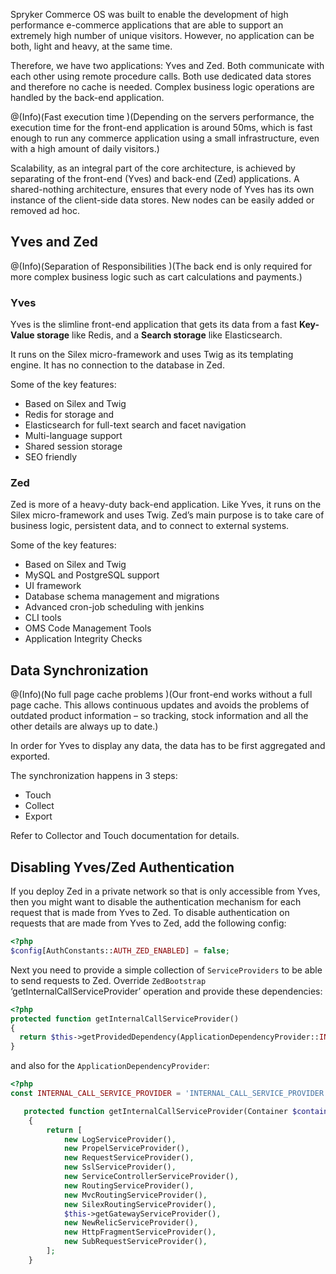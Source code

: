 Spryker Commerce OS was built to enable the development of high performance e-commerce applications that are able to support an extremely high number of unique visitors. However, no application can be both, light and heavy, at the same time.

Therefore, we have two applications: Yves and Zed. Both communicate with each other using remote procedure calls. Both use dedicated data stores and therefore no cache is needed. Complex business logic operations are handled by the back-end application.

@(Info)(Fast execution time )(Depending on the servers performance, the execution time for the front-end application is around 50ms, which is fast enough to run any commerce application using a small infrastructure, even with a high amount of daily visitors.)

Scalability, as an integral part of the core architecture, is achieved by separating of the front-end (Yves) and back-end (Zed) applications. A shared-nothing architecture, ensures that every node of Yves has its own instance of the client-side data stores. New nodes can be easily added or removed ad hoc.

## Yves and Zed

@(Info)(Separation of Responsibilities )(The back end is only required for more complex business logic such as cart calculations and payments.)


### Yves
Yves is the slimline front-end application that gets its data from a fast **Key-Value storage** like Redis, and a **Search storage** like Elasticsearch.

It runs on the Silex micro-framework and uses Twig as its templating engine. It has no connection to the database in Zed.

Some of the key features:

* Based on Silex and Twig
* Redis for storage and
* Elasticsearch for full-text search and facet navigation
* Multi-language support
* Shared session storage
* SEO friendly

### Zed
Zed is more of a heavy-duty back-end application. Like Yves, it runs on the Silex micro-framework and uses Twig. Zed’s main purpose is to take care of business logic, persistent data, and to connect to external systems.

Some of the key features:

* Based on Silex and Twig
* MySQL and PostgreSQL support
* UI framework
* Database schema management and migrations
* Advanced cron-job scheduling with jenkins
* CLI tools
* OMS Code Management Tools
* Application Integrity Checks

## Data Synchronization

@(Info)(No full page cache problems )(Our front-end works without a full page cache. This allows continuous updates and avoids the problems of outdated product information – so tracking, stock information and all the other details are always up to date.)

In order for Yves to display any data, the data has to be first aggregated and exported.

The synchronization happens in 3 steps:

* Touch
* Collect
* Export

Refer to Collector and Touch documentation for details.

## Disabling Yves/Zed Authentication
If you deploy Zed in a private network so that is only accessible from Yves, then you might want to disable the authentication mechanism for each request that is made from Yves to Zed. To disable authentication on requests that are made from Yves to Zed, add the following config:

```php
<?php
$config[AuthConstants::AUTH_ZED_ENABLED] = false;
```

Next you need to provide a simple collection of `ServiceProviders` to be able to send requests to Zed. Override `ZedBootstrap` ‘getInternalCallServiceProvider’ operation and provide these dependencies:

```php
<?php
protected function getInternalCallServiceProvider()
{
  return $this->getProvidedDependency(ApplicationDependencyProvider::INTERNAL_CALL_SERVICE_PROVIDER);
}
```

and also for the `ApplicationDependencyProvider`:

```php
<?php
const INTERNAL_CALL_SERVICE_PROVIDER = 'INTERNAL_CALL_SERVICE_PROVIDER';

   protected function getInternalCallServiceProvider(Container $container)
    {
        return [
            new LogServiceProvider(),
            new PropelServiceProvider(),
            new RequestServiceProvider(),
            new SslServiceProvider(),
            new ServiceControllerServiceProvider(),
            new RoutingServiceProvider(),
            new MvcRoutingServiceProvider(),
            new SilexRoutingServiceProvider(),
            $this->getGatewayServiceProvider(),
            new NewRelicServiceProvider(),
            new HttpFragmentServiceProvider(),
            new SubRequestServiceProvider(),
        ];
    }
```